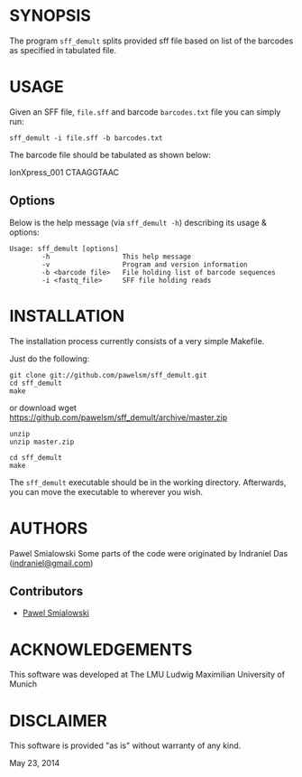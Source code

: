 SYNOPSIS
========

The program `sff_demult` splits provided sff file based on list of the barcodes as specified in tabulated file.

USAGE
=====

Given an SFF file, `file.sff` and barcode `barcodes.txt` file you can simply run:

    sff_demult -i file.sff -b barcodes.txt

The barcode file should be tabulated as shown below:

IonXpress_001	CTAAGGTAAC


Options
-------

Below is the help message (via `sff_demult -h`) describing its usage & options:

    Usage: sff_demult [options]
            -h                  This help message   
            -v                  Program and version information
            -b <barcode file>   File holding list of barcode sequences
            -i <fastq_file>     SFF file holding reads


INSTALLATION
============

The installation process currently consists of a very simple Makefile.

Just do the following:

    git clone git://github.com/pawelsm/sff_demult.git
    cd sff_demult
    make 

or
    download
    wget https://github.com/pawelsm/sff_demult/archive/master.zip
    
    unzip
    unzip master.zip

    cd sff_demult
    make

The `sff_demult` executable should be in the working directory.
Afterwards, you can move the executable to wherever you wish.


AUTHORS
=======

Pawel Smialowski
Some parts of the code were originated by
Indraniel Das (indraniel@gmail.com)

Contributors
------------

* [Pawel Smialowski](https://github.com/pawelsm)

ACKNOWLEDGEMENTS
================

This software was developed at The LMU
Ludwig Maximilian University of Munich

DISCLAIMER
==========

This software is provided "as is" without warranty of any kind.

May 23, 2014
